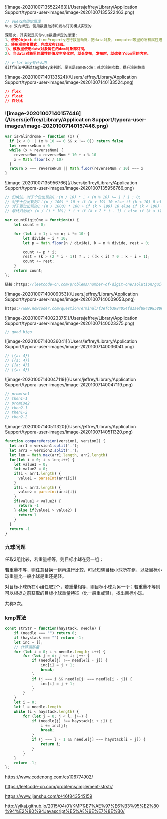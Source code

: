 ![image-20201007135522463](/Users/jeffrey/Library/Application Support/typora-user-images/image-20201007135522463.png)

```javascript
// vue双向绑定原理
Vue 双向绑定，使用数据劫持和发布订阅模式实现的

深层次，其实就是问你vue数据绑定的原理：
1、使用Object.defineProperty进行数据劫持，把data对象，computed等里的所有属性进行数据劫持。数据劫持的意思可以看：JavaScript中的Object.defineProperty()函数
2、使用观察者模式，完成发布订阅。
1）、模板里使用data对象属性的dom对象都订阅。
2）、当data对象里的属性的值发生变化时，就会发布，发布时，就改变了dom里的内容。

// v-for key有什么用
diff算法中通过tag和key来判断，是否是sameNode；减少渲染次数，提升渲染性能
```



![image-20201007140133524](/Users/jeffrey/Library/Application Support/typora-user-images/image-20201007140133524.png)

```css
// flex
// float
// 百分比
```

### ![image-20201007140157446](/Users/jeffrey/Library/Application Support/typora-user-images/image-20201007140157446.png)

```javascript
var isPalindrome = function (x) {
  if (x < 0 || (x % 10 == 0 && x !== 0)) return false
  let reverseNum = 0
  while (x > reverseNum) {
    reverseNum = reverseNum * 10 + x % 10
    x = Math.floor(x / 10)
  }
  return x === reverseNum || Math.floor(reverseNum / 10) === x
}
```

![image-20201007135956766](/Users/jeffrey/Library/Application Support/typora-user-images/image-20201007135956766.png)

```javascript
// 归纳法，对于个位出现的1：(n / 10) * 1 + (n % 10) >= 1 ? 1 : 0;
// 对于十位出现的1：(n / 100) * 10 + if (k > 19) 10 else if (k < 10) 0 else k - 10 + 1;
// 对于百位出现的1：(n / 1000) * 100 + if (k > 199) 10 else if (k < 100) 0 else k - 100 + 1;
// 最终归纳出: (n / (i * 10)) * i + if (k > 2 * i - 1) i else if (k < i) 0 else k - i + 1, 其中k = n % (i * 10);

var countDigitOne = function(n) {
    let count = 0;

    for (let i = 1; i <= n; i *= 10) {
        let divide = i * 10;
        let p = Math.floor(n / divide), k = n % divide, rest = 0;

        count += p * i;
        rest = (k > (2 * i - 1)) ? i : ((k < i) ? 0 : k - i + 1);
        count += rest;
    }
    return count;
};

链接：https://leetcode-cn.com/problems/number-of-digit-one/solution/gui-na-fa-jian-dan-si-lu-by-wanyuxuan/
```



![image-20201007140009053](/Users/jeffrey/Library/Application Support/typora-user-images/image-20201007140009053.png)

```javascript
https://www.nowcoder.com/questionTerminal/f3efcb3984054fd1aef8942985800539

```



![image-20201007140023375](/Users/jeffrey/Library/Application Support/typora-user-images/image-20201007140023375.png)

```javascript
// good bigo
```

![image-20201007140036041](/Users/jeffrey/Library/Application Support/typora-user-images/image-20201007140036041.png)

```javascript
// [{a: 4}]
// [{a: 4}]
// [{a: 4}]
// [{a: 4}]
```

![image-20201007140047119](/Users/jeffrey/Library/Application Support/typora-user-images/image-20201007140047119.png)

```javascript
// promise1
// then1-1
// promise2
// then2-1
// then1-2
// then2-2
```

![image-20201007140511320](/Users/jeffrey/Library/Application Support/typora-user-images/image-20201007140511320.png)

```javascript
function compareVersion(version1, version2) {
  let arr1 = version1.split('.');
  let arr2 = version2.split('.');
  let len = Math.max(arr1.length, arr2.length)
  for(let i = 0; i < len;i++) {
    let value1 = 0;
    let value2 = 0;
    if(i < arr1.length) {
      value1 = parseInt(arr1[i])
    }
    if(i < arr2.length) {
      value2 = parseInt(arr2[i])
    }
    if(value1 < value2) {
      return -1
    } else if(value1 > value2) {
      return 1
    }
  }
  return -1
}
```



### 九球问题

任取2组比较，若重量相等，则目标小球在另一组；   

若重量不等，则任意替换一组再进行比较，可以知晓目标小球所在组，以及目标小球重量比一般小球是重还是轻。   

对目标小球所在小组任取2个，若重量相等，则目标小球为另一个；若重量不等则可以根据之前获取的目标小球重量特征（比一般重或轻），找出目标小球。 

 共称3次。

### kmp算法

```javascript
const strStr = function(haystack, needle) {
    if (needle === "") return 0;
    if (haystack === "") return -1;
    let inc = [];
    // 计算偏移量
    for (let i = 0; i < needle.length; i++) {
        for (let j = 0; j <= i; j++) {
            if (needle[j] !== needle[i - j]) {
                inc[i] = j + 1;
                break;
            }
            if (j === i && needle[j] === needle[i - j]) {
                inc[i] = j + 1;
            }
        }
    }
    let i = 0;
    let l = needle.length
    while (i < haystack.length) {
        for (let j = 0; j < l; j++) {
            if (needle[j] !== haystack[i + j]) {
                i += inc[j];
                break;
            }
            if (j === l - 1 && needle[j] === haystack[i + j]) {
                return i;
            }
        }
    }
    return -1;
};
```



https://www.codenong.com/cs106774902/

https://leetcode-cn.com/problems/implement-strstr/

https://www.jianshu.com/p/46f843545159

http://yikaj.github.io/2015/04/01/KMP%E7%AE%97%E6%B3%95%E2%80%94%E2%80%94Javascript%E5%AE%9E%E7%8E%B0/